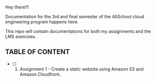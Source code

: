 Hey there!!!

Documentation for the 3rd and final semester of the AltSchool cloud engineering program happens here.

This repo will contain documentations for both my assignments and the LMS exercises.

## TABLE OF CONTENT

- [ ] 1. Assignment 1 - Create a static website using Amazon S3 and Amazon Cloudfront.

